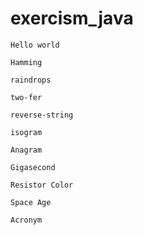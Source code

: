 # exercism_java
`Hello world`

`Hamming`

`raindrops`

`two-fer`

`reverse-string`

`isogram`

`Anagram`

`Gigasecond`

`Resistor Color`

`Space Age`

`Acronym`
